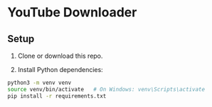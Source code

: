 # YouTube Downloader

## Setup

1. Clone or download this repo.

2. Install Python dependencies:

```bash
python3 -m venv venv
source venv/bin/activate   # On Windows: venv\Scripts\activate
pip install -r requirements.txt
```
